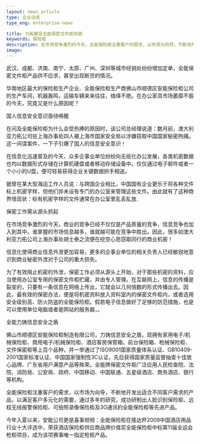 ```yaml
---
layout: news_article
type: 企业动态
type_eng: enterprise-news

title: 力拓案促全能保密文件柜热销
keywords: 保险柜
description: 在市场竞争激烈的今天，全能保险柜注重客户的需求，以市场为向导，不断地开发出适合不同客户需求的产品，以满足客户多元化的需要。
image: 
---
```

武汉、成都、济南、南宁、太原、广州、深圳等城市经销处纷纷增加定单，全能保密文件柜产品供不应求，甚至出现断货的情况。

华南地区最大的保险柜生产企业、全能保险柜生产商佛山市顺德区安能保险柜公司的生产车间，机器轰鸣，运输车辆来来往往，络绎不绝。在办公家具市场萎靡不振的今天，究竟又是什么原因呢？

国人信息安全意识亟待唤醒

在问及全能保险柜为什么会受热捧的原因时，该公司总经理说道：数月前，澳大利亚力拓公司驻上海办事处四人被上海市国家安全局以涉嫌窃取中国国家秘密拘捕。这一间谍案件，一下子引爆了国人的信息安全意识！

在信息化迅速普及的今天，众多企事业单位纷纷向无纸化办公发展，各类机密数据也均以数据形式存储在计算机硬盘或者移动存储设备中。仅仅通过电子邮件或者一个小小的U盘，便可轻易获得企业关键数据拱手相送。

据曾在某大型海运工作人员说：与跨国企业相比，中国国有企业更乐于将各种文件标上机密字样，但他们并未设有专门的办公室来管理这些文件。由此就有了这种商界怪现状：标有机密字样的文件通常在办公室里乱丢乱放.

保密工作需从源头抓起

在市场竞争激烈的今天，商业的竞争已经不仅仅是产品质量的竞争，信息竞争也加入到其中。谁掌握的市场信息越多，谁就越可能在竞争中胜出。因此，很多如澳大利亚力拓公司上海办事处胡士泰之流便在挖空心思窃取同行的商业机密！

信息化使得商业信息外泄更加容易，更多的企事业单位的相关负责人已经敏锐地意识到商业秘密外泄对于公司的重大损失。

为了有效阻止机密的外泄，保密工作必须从源头上开始，对于那些机密的资料，应当使用办公室专用的保密文件柜贮藏，并由专人管理。在互联网上，信息的传播是裂变的，只要有一条信息在网络上传出，它就会以几何倍数的形式传播出去。因此，最有效的保密办法，便是将机密资料放入资料室内的保密文件柜内，或者选用安全级别高、防火防盗的全能保险柜。假若电子信息做好了足够的防范措施，也是可以使用单位电脑或者是网站的服务器，。

全能力铸信息安全之盾

佛山市顺德区安能保险柜制造有限公司，力铸信息安全之盾，现拥有家用电子/机械保险柜、商用电子/机械保险柜、酒店客房保管箱、前台保险箱、枪械保险柜、文件保密柜等上百个品种，并一举通过了ISO9001国家质量体系认证、GB10409-2001国家标准认证、中国国家强制性3C认证，先后获得国家质量监督抽查十佳放心品牌、广东省用户满意产品等殊荣。全能牌保密文件柜广泛应用人民检查院、法院、消防局、公安局、政府、中国移动、中国联通、五星级酒店、商务酒店、银行等机构。

全能保险柜注重客户的需求，以市场为向导，不断地开发出适合不同客户需求的产品，以满足客户多元化的需要，通过多年的研究，成功研制出人脸识别保险柜、远程无线报警保险柜、可拍照录像保险柜及3G通讯的全能保险柜等先进产品。

今年入夏以来，安能公司更是喜事频频：全能保险柜在隆达杯2009中国酒店用品行业十大评选中，荣获酒店保险柜供应商品牌价值奖全能保险柜中标第11届全运会枪柜项目，成为该项赛事唯一指定枪柜产品。

